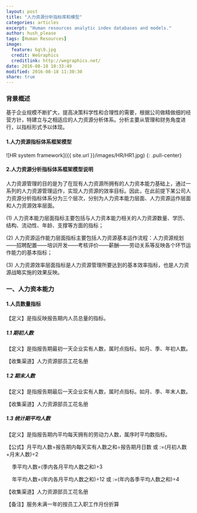 ```yaml
---
layout: post
title: "人力资源分析指标库和模型"
categories: articles
excerpt: "Human resources analytic index databases and models."
author: hush_please
tags: [Human Resources] 
image:
  feature: bg\9.jpg
  credit: WeGraphics
  creditlink: http://wegraphics.net/
date: 2016-08-18 10:33:49
modified: 2016-08-18 11:30:30
share: true
---
```


### 背景概述

基于企业规模不断扩大，提高决策科学性和合理性的需要，根据公司做精做细的经营方针，特建立与之相适应的人力资源分析体系。分析主要从管理和财务角度进行，以指标形式予以体现。

#### 1.人力资源指标体系框架模型

![HR system framework]({{ site.url }}/images/HR/HR1.jpg)
{: .pull-center}

#### 2.人力资源分析指标体系框架模型说明

人力资源管理的目的是为了在现有人力资源所拥有的人力资本能力基础上，通过一系列的人力资源管理运作，实现人力资源的效率目标。因此，在此前提下某公司人力资源分析指标体系分为三个层次，分别为人力资本能力层面、人力资源运作层面和人力资源效率层面。

(1) 人力资本能力层面指标主要包括与人力资本能力相关的人力资源数量、学历、结构、流动性、年龄、支撑等方面的指标；

(2) 人力资源运作能力层面指标主要包括人力资源基本运作流程：人力资源规划——招聘配置——培训开发——考核评价——薪酬——劳动关系等反映各个环节运作能力的基本指标；

(3) 人力资源效率层面指标是人力资源管理所要达到的基本效率指标，也是人力资源战略实施的效果反映。

### 一、人力资本能力

#### 1.人员数量指标

【定义】是指反映报告期内人员总量的指标。

##### 1.1 期初人数

【定义】是指报告期最初一天企业实有人数，属时点指标。如月、季、年初人数。

【收集渠道】人力资源部员工花名册

##### 1.2 期末人数

【定义】是指报告期最后一天企业实有人数，属时点指标。如月、季、年末人数。

【收集渠道】人力资源部员工花名册

##### 1.3 统计期平均人数

【定义】是指报告期内平均每天拥有的劳动力人数，属序时平均数指标。

【公式】月平均人数=报告期内每天实有人数之和÷报告期月日数 或 :=(月初人数+月末人数)÷2

&nbsp;&nbsp;&nbsp;&nbsp;季平均人数=(季内各月平均人数之和)÷3

&nbsp;&nbsp;&nbsp;&nbsp;年平均人数=(年内各月平均人数之和)÷12 或 :=(年内各季平均人数之和)÷4

【收集渠道】人力资源部员工花名册

【备注】服务未满一年的按员工入职工作月份折算